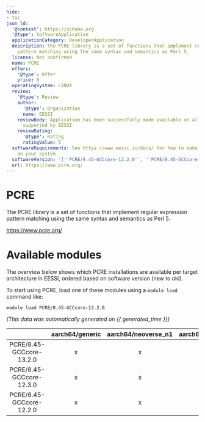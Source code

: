 ```yaml
---
hide:
- toc
json_ld:
  '@context': https://schema.org
  '@type': SoftwareApplication
  applicationCategory: DeveloperApplication
  description: The PCRE library is a set of functions that implement regular expression
    pattern matching using the same syntax and semantics as Perl 5.
  license: Not confirmed
  name: PCRE
  offers:
    '@type': Offer
    price: 0
  operatingSystem: LINUX
  review:
    '@type': Review
    author:
      '@type': Organization
      name: EESSI
    reviewBody: Application has been successfully made available on all architectures
      supported by EESSI
    reviewRating:
      '@type': Rating
      ratingValue: 5
  softwareRequirements: See https://www.eessi.io/docs/ for how to make EESSI available
    on your system
  softwareVersion: '[''PCRE/8.45-GCCcore-12.2.0'', ''PCRE/8.45-GCCcore-12.3.0'', ''PCRE/8.45-GCCcore-13.2.0'']'
  url: https://www.pcre.org/
---
```


PCRE
====


The PCRE library is a set of functions that implement regular expression pattern matching using the same syntax and semantics as Perl 5.

https://www.pcre.org/
# Available modules


The overview below shows which PCRE installations are available per target architecture in EESSI, ordered based on software version (new to old).

To start using PCRE, load one of these modules using a `module load` command like:

```shell
module load PCRE/8.45-GCCcore-13.2.0
```

*(This data was automatically generated on {{ generated_time }})*  

| |aarch64/generic|aarch64/neoverse_n1|aarch64/neoverse_v1|aarch64/nvidia|x86_64/generic|x86_64/amd/zen2|x86_64/amd/zen3|x86_64/amd/zen4|x86_64/intel/haswell|x86_64/intel/sapphirerapids|x86_64/intel/skylake_avx512|aarch64/nvidia/grace|
| :---: | :---: | :---: | :---: | :---: | :---: | :---: | :---: | :---: | :---: | :---: | :---: | :---: |
|PCRE/8.45-GCCcore-13.2.0|x|x|x|-|x|x|x|x|x|x|x|x|
|PCRE/8.45-GCCcore-12.3.0|x|x|x|-|x|x|x|x|x|x|x|x|
|PCRE/8.45-GCCcore-12.2.0|x|x|x|-|x|x|x|x|x|x|x|x|
